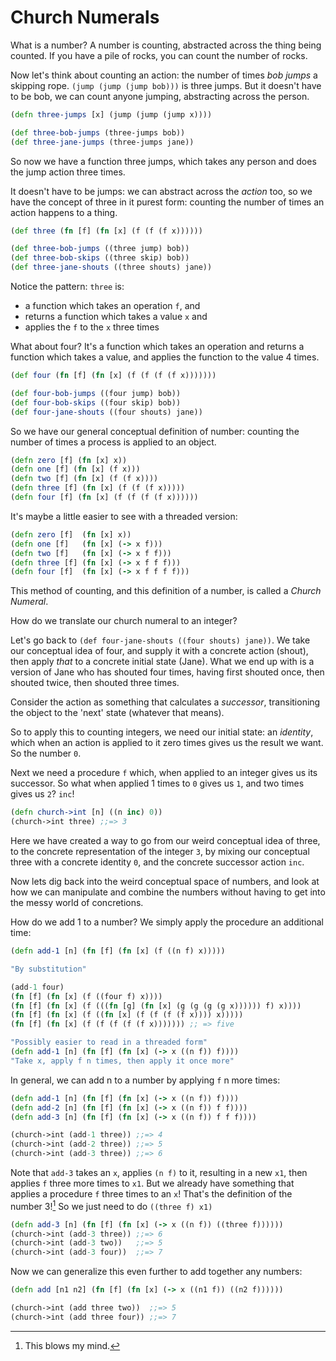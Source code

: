 # Church Numerals

What is a number? A number is counting, abstracted across the thing being counted. If you have a pile of rocks, you can count the number of rocks.

Now let's think about counting an action: the number of times _bob_ _jumps_ a skipping rope. `(jump (jump (jump bob)))` is three jumps. But it doesn't have to be bob, we can count anyone jumping, abstracting across the person.

```clojure
(defn three-jumps [x] (jump (jump (jump x))))

(def three-bob-jumps (three-jumps bob))
(def three-jane-jumps (three-jumps jane))
```

So now we have a function three jumps, which takes any person and does the jump action three times.

It doesn't have to be jumps: we can abstract across the _action_ too, so we have the concept of three in it purest form: counting the number of times an action happens to a thing.

```clojure
(def three (fn [f] (fn [x] (f (f (f x))))))

(def three-bob-jumps ((three jump) bob))
(def three-bob-skips ((three skip) bob))
(def three-jane-shouts ((three shouts) jane))
```

Notice the pattern: `three` is: 

* a function which takes an operation `f`, and
* returns a function which takes a value `x` and 
* applies the `f` to the `x` three times

What about four? It's a function which takes an operation and returns a function which takes a value, and applies the function to the value 4 times.

```clojure
(def four (fn [f] (fn [x] (f (f (f (f x)))))))

(def four-bob-jumps ((four jump) bob))
(def four-bob-skips ((four skip) bob))
(def four-jane-shouts ((four shouts) jane))
```

So we have our general conceptual definition of number: counting the number of times a process is applied to an object.

```clojure
(defn zero [f] (fn [x] x))
(defn one [f] (fn [x] (f x)))
(defn two [f] (fn [x] (f (f x))))
(defn three [f] (fn [x] (f (f (f x)))))
(defn four [f] (fn [x] (f (f (f (f x))))))
```

It's maybe a little easier to see with a threaded version:

```clojure
(defn zero [f]  (fn [x] x))
(defn one [f]   (fn [x] (-> x f)))
(defn two [f]   (fn [x] (-> x f f)))
(defn three [f] (fn [x] (-> x f f f)))
(defn four [f]  (fn [x] (-> x f f f f)))
```

This method of counting, and this definition of a number, is called a _Church Numeral_.

How do we translate our church numeral to an integer? 

Let's go back to `(def four-jane-shouts ((four shouts) jane))`. We take our conceptual idea of four, and supply it with a concrete action (shout), then apply _that_ to a concrete initial state (Jane). What we end up with is a version of Jane who has shouted four times, having first shouted once, then shouted twice, then shouted three times.

Consider the action as something that calculates a _successor_, transitioning the object to the 'next' state (whatever that means).

So to apply this to counting integers, we need our initial state: an _identity_, which when an action is applied to it zero times gives us the result we want. So the number `0`. 

Next we need a procedure `f` which, when applied to an integer gives us its successor. So what when applied 1 times to `0` gives us `1`, and two times gives us `2`? `inc`!

```clojure
(defn church->int [n] ((n inc) 0))
(church->int three) ;;=> 3
```

Here we have created a way to go from our weird conceptual idea of three, to the concrete representation of the integer `3`, by mixing our conceptual three with a concrete identity `0`, and the concrete successor action `inc`.

Now lets dig back into the weird conceptual space of numbers, and look at how we can manipulate and combine the numbers without having to get into the messy world of concretions.

How do we add 1 to a number? We simply apply the procedure an additional time:

```clojure
(defn add-1 [n] (fn [f] (fn [x] (f ((n f) x)))))

"By substitution"

(add-1 four)
(fn [f] (fn [x] (f ((four f) x))))
(fn [f] (fn [x] (f (((fn [g] (fn [x] (g (g (g (g x)))))) f) x))))
(fn [f] (fn [x] (f ((fn [x] (f (f (f (f x)))) x)))))
(fn [f] (fn [x] (f (f (f (f (f x))))))) ;; => five

"Possibly easier to read in a threaded form"
(defn add-1 [n] (fn [f] (fn [x] (-> x ((n f)) f))))
"Take x, apply f n times, then apply it once more"
```

In general, we can add n to a number by applying `f` n more times:

```clojure
(defn add-1 [n] (fn [f] (fn [x] (-> x ((n f)) f))))
(defn add-2 [n] (fn [f] (fn [x] (-> x ((n f)) f f))))
(defn add-3 [n] (fn [f] (fn [x] (-> x ((n f)) f f f))))

(church->int (add-1 three)) ;;=> 4
(church->int (add-2 three)) ;;=> 5
(church->int (add-3 three)) ;;=> 6
```

Note that `add-3` takes an `x`, applies `(n f)` to it, resulting in a new `x1`, then applies `f` three more times to `x1`. But we already have something that applies a procedure `f` three times to an `x`! That's the definition of the number 3![^1] So we just need to do `((three f) x1)`

[^1]: This blows my mind.

```clojure
(defn add-3 [n] (fn [f] (fn [x] (-> x ((n f)) ((three f))))))
(church->int (add-3 three)) ;;=> 6
(church->int (add-3 two))   ;;=> 5
(church->int (add-3 four))  ;;=> 7
```

Now we can generalize this even further to add together any numbers:

```clojure
(defn add [n1 n2] (fn [f] (fn [x] (-> x ((n1 f)) ((n2 f))))))

(church->int (add three two))  ;;=> 5 
(church->int (add three four)) ;;=> 7
```
